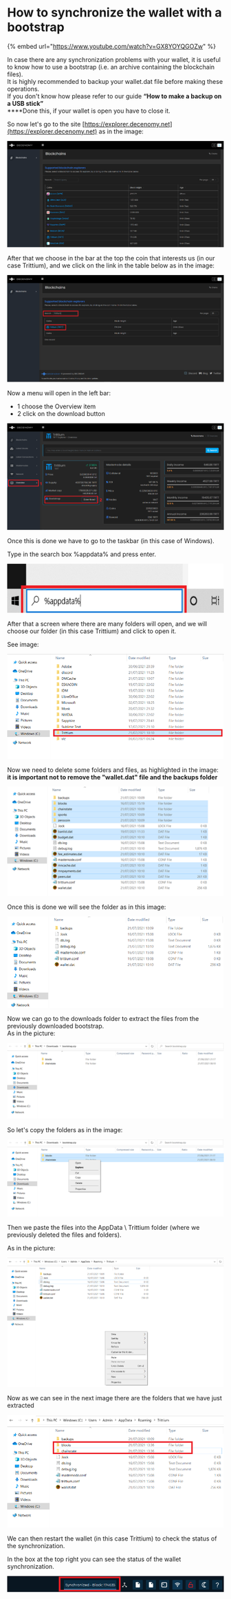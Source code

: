 # How to synchronize the wallet with a bootstrap

{% embed url="https://www.youtube.com/watch?v=GX8YOYQGOZw" %}



In case there are any synchronization problems with your wallet, it is useful to know how to use a bootstrap (i.e. an archive containing the blockchain files).\
It is highly recommended to backup your wallet.dat file before making these operations.\
If you don't know how please refer to our guide **“How to make a backup on a USB stick”**\
****Done this, if your wallet is open you have to close it.

So now let's go to the site [https://explorer.decenomy.net](https://explorer.decenomy.net) as in the image:

![](<../.gitbook/assets/0 (9).png>)

After that we choose in the bar at the top the coin that interests us (in our case Trittium), and we click on the link in the table below as in the image:

![](<../.gitbook/assets/1 (10).png>)

Now a menu will open in the left bar:

* 1 choose the Overview item
* 2 click on the download button

![](<../.gitbook/assets/2 (10).png>)

Once this is done we have to go to the taskbar (in this case of Windows).

Type in the search box %appdata% and press enter.

![](<../.gitbook/assets/3 (3).png>)

After that a screen where there are many folders will open, and we will choose our folder (in this case Trittium) and click to open it.

See image:

![](<../.gitbook/assets/4 (2).png>)

Now we need to delete some folders and files, as highlighted in the image:\
**it is important not to remove the "wallet.dat" file and the backups folder**

![](<../.gitbook/assets/5 (7).png>)

Once this is done we will see the folder as in this image:

![](<../.gitbook/assets/6 (1).png>)

Now we can go to the downloads folder to extract the files from the previously downloaded bootstrap.\
As in the picture:

![](<../.gitbook/assets/7 (8).png>)

So let's copy the folders as in the image:

![](<../.gitbook/assets/8 (6).png>)

Then we paste the files into the AppData \ Trittium folder (where we previously deleted the files and folders).

As in the picture:

![](<../.gitbook/assets/9 (5).png>)

Now as we can see in the next image there are the folders that we have just extracted

![](<../.gitbook/assets/10 (1).png>)

We can then restart the wallet (in this case Trittium) to check the status of the synchronization.

In the box at the top right you can see the status of the wallet synchronization.

![](../.gitbook/assets/11.png)
